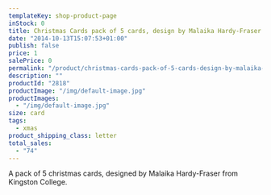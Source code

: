 ```yaml
---
templateKey: shop-product-page
inStock: 0
title: Christmas Cards pack of 5 cards, design by Malaika Hardy-Fraser
date: "2014-10-13T15:07:53+01:00"
publish: false
price: 1
salePrice: 0
permalink: "/product/christmas-cards-pack-of-5-cards-design-by-malaika-hardy-fraser"
description: ""
productId: "2818"
productImage: "/img/default-image.jpg"
productImages:
  - "/img/default-image.jpg"
size: card
tags:
  - xmas
product_shipping_class: letter
total_sales:
  - "74"
---
```


A pack of 5 christmas cards, designed by Malaika Hardy-Fraser from Kingston College.
